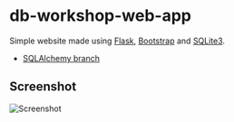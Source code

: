 db-workshop-web-app
===================

Simple website made using [Flask](http://flask.pocoo.org/), [Bootstrap](https://v4-alpha.getbootstrap.com/getting-started/introduction/) and [SQLite3](https://docs.python.org/3/library/sqlite3.html).

- [SQLAlchemy branch](https://github.com/messa/db-workshop-web-app/tree/sqlalchemy)

Screenshot
----------

![Screenshot](https://s3-eu-west-1.amazonaws.com/messa-shared-files/2017/03/anketa-screenshot-1.png)
